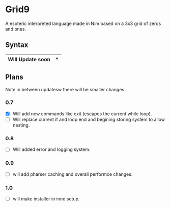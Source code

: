 # Grid9
A esoteric interpreted language made in Nim based on a 3x3 grid of zeros and ones.

## Syntax
| Will Update soon  | * |
| ------------- | ------------- |

## Plans
Note in between updatesw there will be smaller changes.

### 0.7
 -  [x] Will add new commands like exit (escapes the current while loop).
 - [ ] Will replace current if and loop end and begining storing system to allow nesting.

### 0.8
 - [ ] Will added error and logging system.

### 0.9
 - [ ] will add pharser caching and overall performce changes.

### 1.0
 - [ ] will make installer in inno setup.
